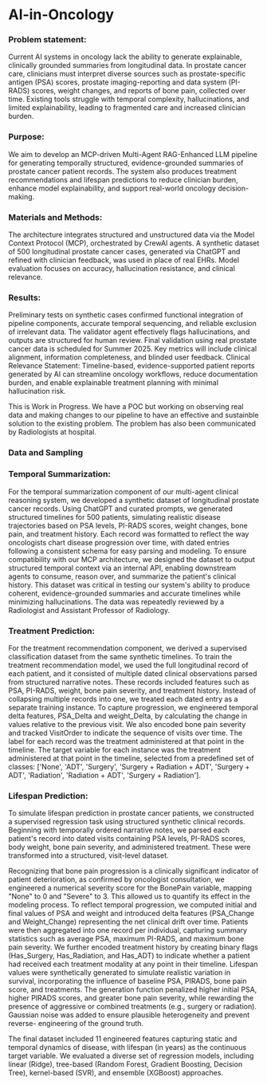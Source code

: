 # AI-in-Oncology

### Problem statement:

Current AI systems in oncology lack the ability to generate explainable, clinically grounded summaries from longitudinal data. In prostate cancer care, clinicians must interpret diverse sources such as prostate-specific antigen (PSA) scores, prostate imaging-reporting and data system (PI- RADS) scores, weight changes, and reports of bone pain, collected over time. Existing tools struggle with temporal complexity, hallucinations, and limited explainability, leading to fragmented care and increased clinician burden.

### Purpose:

We aim to develop an MCP-driven Multi-Agent RAG-Enhanced LLM pipeline for generating temporally structured, evidence-grounded summaries of prostate cancer patient records. The system also produces treatment recommendations and lifespan predictions to reduce clinician burden, enhance model explainability, and support real-world oncology decision-making.

### Materials and Methods:

The architecture integrates structured and unstructured data via the Model Context Protocol (MCP), orchestrated by CrewAI agents. A synthetic dataset of 500 longitudinal prostate cancer cases, generated via ChatGPT and refined with clinician feedback, was used in place of real EHRs. Model evaluation focuses on accuracy, hallucination resistance, and clinical relevance.

### Results:

Preliminary tests on synthetic cases confirmed functional integration of pipeline components, accurate temporal sequencing, and reliable exclusion of irrelevant data. The validator agent effectively flags hallucinations, and outputs are structured for human review. Final validation using real prostate cancer data is scheduled for Summer 2025. Key metrics will include clinical alignment, information completeness, and blinded user feedback. Clinical Relevance Statement: Timeline-based, evidence-supported patient reports generated by AI can streamline oncology workflows, reduce documentation burden, and enable explainable treatment planning with minimal hallucination risk.

This is Work in Progress. We have a POC but working on observing real data and making changes to our pipeline to have an effective and sustainble solution to the existing problem. The problem has also been communicated by Radiologists at hospital.

### Data and Sampling

### Temporal Summarization:

For the temporal summarization component of our multi-agent clinical reasoning system, we developed a synthetic dataset of longitudinal prostate cancer records. Using ChatGPT and curated prompts, we generated structured timelines for 500 patients, simulating realistic disease trajectories based on PSA levels, PI-RADS scores, weight changes, bone pain, and treatment history. Each record was formatted to reflect the way oncologists chart disease progression over time, with dated entries following a consistent schema for easy parsing and modeling. To ensure compatibility with our MCP architecture, we designed the dataset to output structured temporal context via an internal API, enabling downstream agents to consume, reason over, and summarize the patient's clinical history. This dataset was critical in testing our system's ability to produce coherent, evidence-grounded summaries and accurate timelines while minimizing hallucinations. The data was repeatedly reviewed by a Radiologist and Assistant Professor of Radiology.

### Treatment Prediction:

For the treatment recommendation component, we derived a supervised classification dataset from the same synthetic timelines. To train the treatment recommendation model, we used the full longitudinal record of each patient, and it consisted of multiple dated clinical observations parsed from structured narrative notes. These records included features such as PSA, PI-RADS, weight, bone pain severity, and treatment history. Instead of collapsing multiple records into one, we treated each dated entry as a separate training instance. To capture progression, we engineered temporal delta features, PSA_Delta and weight_Delta, by calculating the change in values relative to the previous visit. We also encoded bone pain severity and tracked VisitOrder to indicate the sequence of visits over time. The label for each record was the treatment administered at that point in the timeline. The target variable for each instance was the treatment administered at that point in the timeline, selected from a predefined set of classes: ['None', 'ADT', 'Surgery', 'Surgery + Radiation + ADT', 'Surgery + ADT', 'Radiation', 'Radiation + ADT', 'Surgery + Radiation'].

### Lifespan Prediction:

To simulate lifespan prediction in prostate cancer patients, we constructed a supervised regression task using structured synthetic clinical records. Beginning with temporally ordered narrative notes, we parsed each patient's record into dated visits containing PSA levels, PI-RADS scores, body weight, bone pain severity, and administered treatment. These were transformed into a structured, visit-level dataset.

Recognizing that bone pain progression is a clinically significant indicator of patient deterioration, as confirmed by oncologist consultation, we engineered a numerical severity score for the BonePain variable, mapping "None" to 0 and "Severe" to 3. This allowed us to quantify its effect in the modeling process. To reflect temporal progression, we computed initial and final values of PSA and weight and introduced delta features (PSA_Change and Weight_Change) representing the net clinical drift over time. Patients were then aggregated into one record per individual, capturing summary statistics such as average PSA, maximum PI-RADS, and maximum bone pain severity. We further encoded treatment history by creating binary flags (Has_Surgery, Has_Radiation, and Has_ADT) to indicate whether a patient had received each treatment modality at any point in their timeline. Lifespan values were synthetically generated to simulate realistic variation in survival, incorporating the influence of baseline PSA, PIRADS, bone pain score, and treatments. The generation function penalized higher initial PSA, higher PIRADS scores, and greater bone pain severity, while rewarding the presence of aggressive or combined treatments (e.g., surgery or radiation). Gaussian noise was added to ensure plausible heterogeneity and prevent reverse- engineering of the ground truth.

The final dataset included 11 engineered features capturing static and temporal dynamics of disease, with lifespan (in years) as the continuous target variable. We evaluated a diverse set of regression models, including linear (Ridge), tree-based (Random Forest, Gradient Boosting, Decision Tree), kernel-based (SVR), and ensemble (XGBoost) approaches.

